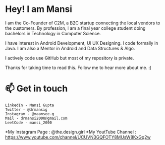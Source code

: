 # Hey! I am Mansi

I am the Co-Founder of C2M, a B2C startup connecting the local vendors to the customers. By profession, I am a final year college student doing bachelors in Technology in Computer Science.

I have interest in Android Development, UI UX Designing. I code formally in Java. I am also a Mentor in Android and Data Structures & Algo.

I actively code use GitHub but most of my repository is private.

Thanks for taking time to read this. Follow me to hear more about me. :)

# 📫 Get in touch
    LinkedIn - Mansi Gupta
    Twitter - @drmansig
    Instagram - @maansee.g
    Mail - drmansi2000@gmail.com
    LeetCode - mansi_2000

*My Instagram Page : @the.design.girl
*My YoutTube Channel : https://www.youtube.com/channel/UCUVN3GQFOTY8MUsW8KxGq2w
